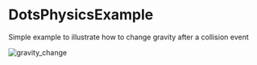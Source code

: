 # DotsPhysicsExample
Simple example to illustrate how to change gravity after a collision event

![gravity_change](https://user-images.githubusercontent.com/66752261/183075536-7053315e-491a-40d9-9aeb-c9491e508da4.gif)


